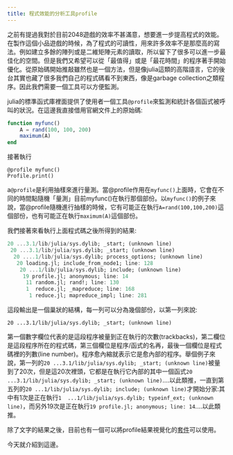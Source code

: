 ```yaml
---
title: 程式效能的分析工具profile
---
```


之前有提過我對於目前2048遊戲的效率不甚滿意，想要進一步提高程式的效能。在製作這個小品遊戲的時候，為了程式的可讀性，用來許多效率不是那麼高的寫法。例如建立多餘的陣列或是二維矩陣元素的讀取，所以留下了很多可以進一步最佳化的空間。但是我們又希望可以從「最值得」或是「最花時間」的程序著手開始優化。從原始碼開始推敲雖然也是一個方法，但是像julia這類的高階語言，它的後台其實也藏了很多我們自己的程式碼看不到東西，像是garbage collection之類程序。因此我們需要一個工具可以方便監測。

julia的標準函式庫裡面提供了使用者一個工具```@profile```來監測和統計各個函式被呼叫的狀況。在這邊我直接借用官網文件上的原始碼:

```julia
function myfunc()
    A = rand(100, 100, 200)
    maximum(A)
end
```

接著執行

```
@profile myfunc()
Profile.print()
```

 a```@profile```是利用抽樣來進行量測。當@profile作用在```myfunc()```上面時，它會在不同的時間點隨機「量測」目前myfunc()在執行那個部份。以```myfunc()```的例子來說，當@profile隨機進行抽樣的時候，它有可能正在執行```A=rand(100,100,200)```這個部份，也有可能正在執行```maximum(A)```這個部份。

我們接著來看執行上面程式碼之後所得到的結果:


```julia
20 ...3.1/lib/julia/sys.dylib; _start; (unknown line)
 20 ...3.1/lib/julia/sys.dylib; _start; (unknown line)
  20 ....1/lib/julia/sys.dylib; process_options; (unknown line)
   20 loading.jl; include_from_node1; line: 128
    20 ...1/lib/julia/sys.dylib; include; (unknown line)
     19 profile.jl; anonymous; line: 14
      11 random.jl; rand!; line: 130
      1  reduce.jl; _mapreduce; line: 168
       1 reduce.jl; mapreduce_impl; line: 281

```

這段輸出是一個巢狀的結構，每一列可以分為幾個部份，以第一列來說:

```
20 ...3.1/lib/julia/sys.dylib; _start; (unknown line)
```
第一個數字欄位代表的是這段程序被量到正在執行的次數(trackbacks)，第二欄位是這段程序所在的程式碼，第三個欄位是程序/函式的名再，最後一個欄位是程式碼裡的列數(line number)。程序愈內縮就表示它是愈內部的程序。舉個例子來說，第一列的```20 ...3.1/lib/julia/sys.dylib; _start; (unknown line)```被量到了20次，但是這20次裡頭，它都是在執行它內部的其中一個函式```20 ...3.1/lib/julia/sys.dylib; _start; (unknown line)```....以此類推，一直到第五列的```20 ...1/lib/julia/sys.dylib; include; (unknown line)```才開始分家:其中有1次是正在執行```1  ...1/lib/julia/sys.dylib; typeinf_ext; (unknown line)```，而另外19次是正在執行```19 profile.jl; anonymous; line: 14```....以此類推。

除了文字的結果之後，目前也有一個可以將profile結果視覺化的[套件](https://github.com/timholy/ProfileView.jl)可以使用。

今天就介紹到這邊。






